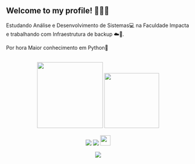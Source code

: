 ## Welcome to my profile! 👋🏼🎉

Estudando Análise e Desenvolvimento de Sistemas💻 na Faculdade Impacta e trabalhando com Infraestrutura de backup ☁️💾. 

Por hora Maior conhecimento em Python🐍

<br>

<!-- GITHUB STATUS -->
<div align="center">
  <img height="180em" src="https://github-readme-stats.vercel.app/api?username=M4th2306&show_icons=true&theme=dark&include_all_commits=true&count_private=true"/>
  <img height="150em" src="https://github-readme-stats.vercel.app/api/top-langs/?username=M4th2306&layout=compact&langs_count=10&theme=dark"/>

  <!-- TEMAS: dark, radical, merko, gruvbox, tokyonight, onedark, cobalt, synthwave, highcontrast, dracula -->
</div>

<br>

<!-- REDES SOCIAIS -->
<div align="center">
 <!-- <a href="https://www.instagram.com/math_rodrigues23/" target="_blank"><img src="https://img.shields.io/badge/-Instagram-%23E4405F?style=for-the-badge&logo=instagram&logoColor=white" target="_blank"></a>-->
  <a href="https://www.instagram.com/math_rodrigues23/" target="_blank"><img src="https://play.google.com/store/apps/details?id=com.instagram.android&hl=pt" target="_blank"></a>
  <a href="https://www.linkedin.com/in/matheus-rodrigues/" target="_blank"><img src="https://img.shields.io/badge/-LinkedIn-%230077B5?style=for-the-badge&logo=linkedin&logoColor=white" target="_blank"></a>  
   <a href="mailto:matheusrodrigueslima70@gmail.com" target="_blank"><img src="https://play-lh.googleusercontent.com/D1Dz2BjPYev_oyksKXsdtAS66a_2Ql-sklpzTnwR9lqnDG_P5lAJEtfR70FudJ0XMA=s48-rw" style='width: 28px' target="_blank"></a>  
  
  ![](https://visitor-badge.glitch.me/badge?page_id=M4th2306)
</div>
